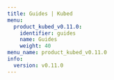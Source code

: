 ```yaml
---
title: Guides | Kubed
menu:
  product_kubed_v0.11.0:
    identifier: guides
    name: Guides
    weight: 40
menu_name: product_kubed_v0.11.0
info:
  version: v0.11.0
---
```


